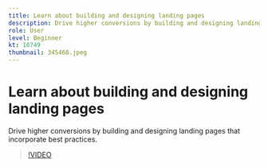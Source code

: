 ```yaml
---
title: Learn about building and designing landing pages
description: Drive higher conversions by building and designing landing pages that incorporate best practices.
role: User
level: Beginner
kt: 10749
thumbnail: 345468.jpeg
---
```


# Learn about building and designing landing pages

Drive higher conversions by building and designing landing pages that incorporate best practices.

>[!VIDEO](https://video.tv.adobe.com/v/345468/?quality=12&learn=on)
